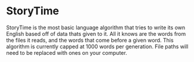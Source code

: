 # StoryTime

StoryTime is the most basic language algorithm that tries to write its own English based off of data thats given to it. All it knows are the words from the files it reads, and the words that come before a given word. This algorithm is currently capped at 1000 words per generation. File paths will need to be replaced with ones on your computer. 
